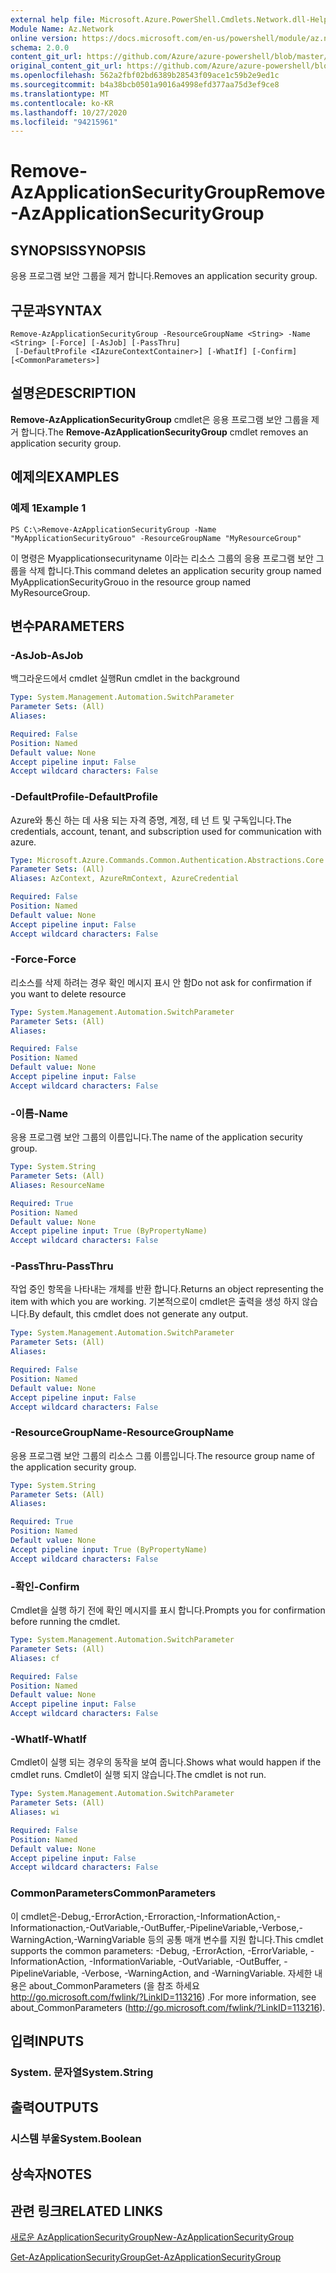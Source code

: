 ```yaml
---
external help file: Microsoft.Azure.PowerShell.Cmdlets.Network.dll-Help.xml
Module Name: Az.Network
online version: https://docs.microsoft.com/en-us/powershell/module/az.network/remove-azapplicationsecuritygroup
schema: 2.0.0
content_git_url: https://github.com/Azure/azure-powershell/blob/master/src/Network/Network/help/Remove-AzApplicationSecurityGroup.md
original_content_git_url: https://github.com/Azure/azure-powershell/blob/master/src/Network/Network/help/Remove-AzApplicationSecurityGroup.md
ms.openlocfilehash: 562a2fbf02bd6389b28543f09ace1c59b2e9ed1c
ms.sourcegitcommit: b4a38bcb0501a9016a4998efd377aa75d3ef9ce8
ms.translationtype: MT
ms.contentlocale: ko-KR
ms.lasthandoff: 10/27/2020
ms.locfileid: "94215961"
---
```

# <span data-ttu-id="4e5c5-101">Remove-AzApplicationSecurityGroup</span><span class="sxs-lookup"><span data-stu-id="4e5c5-101">Remove-AzApplicationSecurityGroup</span></span>

## <span data-ttu-id="4e5c5-102">SYNOPSIS</span><span class="sxs-lookup"><span data-stu-id="4e5c5-102">SYNOPSIS</span></span>
<span data-ttu-id="4e5c5-103">응용 프로그램 보안 그룹을 제거 합니다.</span><span class="sxs-lookup"><span data-stu-id="4e5c5-103">Removes an application security group.</span></span>

## <span data-ttu-id="4e5c5-104">구문과</span><span class="sxs-lookup"><span data-stu-id="4e5c5-104">SYNTAX</span></span>

```
Remove-AzApplicationSecurityGroup -ResourceGroupName <String> -Name <String> [-Force] [-AsJob] [-PassThru]
 [-DefaultProfile <IAzureContextContainer>] [-WhatIf] [-Confirm] [<CommonParameters>]
```

## <span data-ttu-id="4e5c5-105">설명은</span><span class="sxs-lookup"><span data-stu-id="4e5c5-105">DESCRIPTION</span></span>
<span data-ttu-id="4e5c5-106">**Remove-AzApplicationSecurityGroup** cmdlet은 응용 프로그램 보안 그룹을 제거 합니다.</span><span class="sxs-lookup"><span data-stu-id="4e5c5-106">The **Remove-AzApplicationSecurityGroup** cmdlet removes an application security group.</span></span>

## <span data-ttu-id="4e5c5-107">예제의</span><span class="sxs-lookup"><span data-stu-id="4e5c5-107">EXAMPLES</span></span>

### <span data-ttu-id="4e5c5-108">예제 1</span><span class="sxs-lookup"><span data-stu-id="4e5c5-108">Example 1</span></span>
```
PS C:\>Remove-AzApplicationSecurityGroup -Name "MyApplicationSecurityGrouo" -ResourceGroupName "MyResourceGroup"
```

<span data-ttu-id="4e5c5-109">이 명령은 Myapplicationsecurityname 이라는 리소스 그룹의 응용 프로그램 보안 그룹을 삭제 합니다.</span><span class="sxs-lookup"><span data-stu-id="4e5c5-109">This command deletes an application security group named MyApplicationSecurityGrouo in the resource group named MyResourceGroup.</span></span>

## <span data-ttu-id="4e5c5-110">변수</span><span class="sxs-lookup"><span data-stu-id="4e5c5-110">PARAMETERS</span></span>

### <span data-ttu-id="4e5c5-111">-AsJob</span><span class="sxs-lookup"><span data-stu-id="4e5c5-111">-AsJob</span></span>
<span data-ttu-id="4e5c5-112">백그라운드에서 cmdlet 실행</span><span class="sxs-lookup"><span data-stu-id="4e5c5-112">Run cmdlet in the background</span></span>

```yaml
Type: System.Management.Automation.SwitchParameter
Parameter Sets: (All)
Aliases:

Required: False
Position: Named
Default value: None
Accept pipeline input: False
Accept wildcard characters: False
```

### <span data-ttu-id="4e5c5-113">-DefaultProfile</span><span class="sxs-lookup"><span data-stu-id="4e5c5-113">-DefaultProfile</span></span>
<span data-ttu-id="4e5c5-114">Azure와 통신 하는 데 사용 되는 자격 증명, 계정, 테 넌 트 및 구독입니다.</span><span class="sxs-lookup"><span data-stu-id="4e5c5-114">The credentials, account, tenant, and subscription used for communication with azure.</span></span>

```yaml
Type: Microsoft.Azure.Commands.Common.Authentication.Abstractions.Core.IAzureContextContainer
Parameter Sets: (All)
Aliases: AzContext, AzureRmContext, AzureCredential

Required: False
Position: Named
Default value: None
Accept pipeline input: False
Accept wildcard characters: False
```

### <span data-ttu-id="4e5c5-115">-Force</span><span class="sxs-lookup"><span data-stu-id="4e5c5-115">-Force</span></span>
<span data-ttu-id="4e5c5-116">리소스를 삭제 하려는 경우 확인 메시지 표시 안 함</span><span class="sxs-lookup"><span data-stu-id="4e5c5-116">Do not ask for confirmation if you want to delete resource</span></span>

```yaml
Type: System.Management.Automation.SwitchParameter
Parameter Sets: (All)
Aliases:

Required: False
Position: Named
Default value: None
Accept pipeline input: False
Accept wildcard characters: False
```

### <span data-ttu-id="4e5c5-117">-이름</span><span class="sxs-lookup"><span data-stu-id="4e5c5-117">-Name</span></span>
<span data-ttu-id="4e5c5-118">응용 프로그램 보안 그룹의 이름입니다.</span><span class="sxs-lookup"><span data-stu-id="4e5c5-118">The name of the application security group.</span></span>

```yaml
Type: System.String
Parameter Sets: (All)
Aliases: ResourceName

Required: True
Position: Named
Default value: None
Accept pipeline input: True (ByPropertyName)
Accept wildcard characters: False
```

### <span data-ttu-id="4e5c5-119">-PassThru</span><span class="sxs-lookup"><span data-stu-id="4e5c5-119">-PassThru</span></span>
<span data-ttu-id="4e5c5-120">작업 중인 항목을 나타내는 개체를 반환 합니다.</span><span class="sxs-lookup"><span data-stu-id="4e5c5-120">Returns an object representing the item with which you are working.</span></span> <span data-ttu-id="4e5c5-121">기본적으로이 cmdlet은 출력을 생성 하지 않습니다.</span><span class="sxs-lookup"><span data-stu-id="4e5c5-121">By default, this cmdlet does not generate any output.</span></span>

```yaml
Type: System.Management.Automation.SwitchParameter
Parameter Sets: (All)
Aliases:

Required: False
Position: Named
Default value: None
Accept pipeline input: False
Accept wildcard characters: False
```

### <span data-ttu-id="4e5c5-122">-ResourceGroupName</span><span class="sxs-lookup"><span data-stu-id="4e5c5-122">-ResourceGroupName</span></span>
<span data-ttu-id="4e5c5-123">응용 프로그램 보안 그룹의 리소스 그룹 이름입니다.</span><span class="sxs-lookup"><span data-stu-id="4e5c5-123">The resource group name of the application security group.</span></span>

```yaml
Type: System.String
Parameter Sets: (All)
Aliases:

Required: True
Position: Named
Default value: None
Accept pipeline input: True (ByPropertyName)
Accept wildcard characters: False
```

### <span data-ttu-id="4e5c5-124">-확인</span><span class="sxs-lookup"><span data-stu-id="4e5c5-124">-Confirm</span></span>
<span data-ttu-id="4e5c5-125">Cmdlet을 실행 하기 전에 확인 메시지를 표시 합니다.</span><span class="sxs-lookup"><span data-stu-id="4e5c5-125">Prompts you for confirmation before running the cmdlet.</span></span>

```yaml
Type: System.Management.Automation.SwitchParameter
Parameter Sets: (All)
Aliases: cf

Required: False
Position: Named
Default value: None
Accept pipeline input: False
Accept wildcard characters: False
```

### <span data-ttu-id="4e5c5-126">-WhatIf</span><span class="sxs-lookup"><span data-stu-id="4e5c5-126">-WhatIf</span></span>
<span data-ttu-id="4e5c5-127">Cmdlet이 실행 되는 경우의 동작을 보여 줍니다.</span><span class="sxs-lookup"><span data-stu-id="4e5c5-127">Shows what would happen if the cmdlet runs.</span></span>
<span data-ttu-id="4e5c5-128">Cmdlet이 실행 되지 않습니다.</span><span class="sxs-lookup"><span data-stu-id="4e5c5-128">The cmdlet is not run.</span></span>

```yaml
Type: System.Management.Automation.SwitchParameter
Parameter Sets: (All)
Aliases: wi

Required: False
Position: Named
Default value: None
Accept pipeline input: False
Accept wildcard characters: False
```

### <span data-ttu-id="4e5c5-129">CommonParameters</span><span class="sxs-lookup"><span data-stu-id="4e5c5-129">CommonParameters</span></span>
<span data-ttu-id="4e5c5-130">이 cmdlet은-Debug,-ErrorAction,-Erroraction,-InformationAction,-Informationaction,-OutVariable,-OutBuffer,-PipelineVariable,-Verbose,-WarningAction,-WarningVariable 등의 공통 매개 변수를 지원 합니다.</span><span class="sxs-lookup"><span data-stu-id="4e5c5-130">This cmdlet supports the common parameters: -Debug, -ErrorAction, -ErrorVariable, -InformationAction, -InformationVariable, -OutVariable, -OutBuffer, -PipelineVariable, -Verbose, -WarningAction, and -WarningVariable.</span></span> <span data-ttu-id="4e5c5-131">자세한 내용은 about_CommonParameters (을 참조 하세요 http://go.microsoft.com/fwlink/?LinkID=113216) .</span><span class="sxs-lookup"><span data-stu-id="4e5c5-131">For more information, see about_CommonParameters (http://go.microsoft.com/fwlink/?LinkID=113216).</span></span>

## <span data-ttu-id="4e5c5-132">입력</span><span class="sxs-lookup"><span data-stu-id="4e5c5-132">INPUTS</span></span>

### <span data-ttu-id="4e5c5-133">System. 문자열</span><span class="sxs-lookup"><span data-stu-id="4e5c5-133">System.String</span></span>

## <span data-ttu-id="4e5c5-134">출력</span><span class="sxs-lookup"><span data-stu-id="4e5c5-134">OUTPUTS</span></span>

### <span data-ttu-id="4e5c5-135">시스템 부울</span><span class="sxs-lookup"><span data-stu-id="4e5c5-135">System.Boolean</span></span>

## <span data-ttu-id="4e5c5-136">상속자</span><span class="sxs-lookup"><span data-stu-id="4e5c5-136">NOTES</span></span>

## <span data-ttu-id="4e5c5-137">관련 링크</span><span class="sxs-lookup"><span data-stu-id="4e5c5-137">RELATED LINKS</span></span>

[<span data-ttu-id="4e5c5-138">새로운 AzApplicationSecurityGroup</span><span class="sxs-lookup"><span data-stu-id="4e5c5-138">New-AzApplicationSecurityGroup</span></span>](./New-AzApplicationSecurityGroup.md)

[<span data-ttu-id="4e5c5-139">Get-AzApplicationSecurityGroup</span><span class="sxs-lookup"><span data-stu-id="4e5c5-139">Get-AzApplicationSecurityGroup</span></span>](./Get-AzApplicationSecurityGroup.md)

